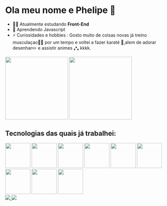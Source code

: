 # Ola meu nome e Phelipe 👋

- 👨‍💻 Atualmente estudando **Front-End**
- 🌱 Aprendendo Javascript  
- ⚡ Curiosidades e hobbies : Gosto muito de coisas novas já treino musculaçao💪🏻 por um tempo
e voltei a fazer karaté 🥋,alem de adorar desenhar✏️ e assistir animes ❟❛❟ kkkk.


<div>
  <img height="200em" src="https://github-readme-stats.vercel.app/api/top-langs/?username=Phelipe97&theme=algolia" />
  <img height="200em" src="https://github-readme-stats.vercel.app/api?username=Phelipe97&theme=algolia" />
</div>
  
<div>
  <h2>Tecnologias das quais já trabalhei:</h2>
    <img height="80em" src="https://cdn.jsdelivr.net/gh/devicons/devicon/icons/html5/html5-original.svg" />
    <img height="80em" src="https://cdn.jsdelivr.net/gh/devicons/devicon/icons/css3/css3-original.svg" />
    <img height="80em" src="https://cdn.jsdelivr.net/gh/devicons/devicon/icons/javascript/javascript-original.svg" />
    <img height="80em" src="https://cdn.jsdelivr.net/gh/devicons/devicon/icons/react/react-original.svg" />
    <img height="80em" src="https://cdn.jsdelivr.net/gh/devicons/devicon/icons/c/c-original.svg" />
    <img height="80em" src="https://cdn.jsdelivr.net/gh/devicons/devicon/icons/python/python-original.svg" />
    <img height="80em" src="https://cdn.jsdelivr.net/gh/devicons/devicon/icons/java/java-original.svg" />
    <img height="80em" src="https://cdn.jsdelivr.net/gh/devicons/devicon/icons/mysql/mysql-original.svg" />
    <img height="80em" src="https://cdn.jsdelivr.net/gh/devicons/devicon/icons/postgresql/postgresql-original.svg" />                  
</div>

<div>
  <a href="https://www.linkedin.com/in/phelipe-santos-2b0455177/"><img src="https://img.shields.io/badge/LinkedIn-0077B5?style=for-the-badge&logo=linkedin&logoColor=white"/>
  <a href="https://phelipe-santos.vercel.app/"><img src="https://img.shields.io/badge/Curriculo-04C4D9?style=for-the-badge&logo=About.me&logoColor=white"/>
</div>
